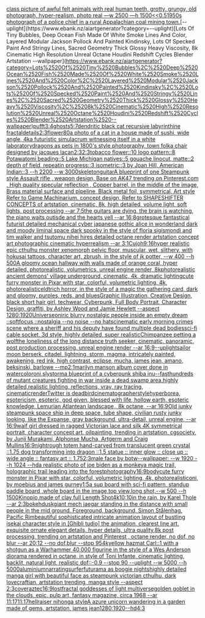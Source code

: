 [class picture of awful felt animals with real human teeth, grotty, grungy, old photograph, hyper-realism, photo real —w 2500 —h 1500](https://www.ebank.nz/aiartgenerator?category=class%2520picture%2520of%2520awful%2520felt%2520animals%2520with%2520real%2520human%2520teeth%2C%2520grotty%2C%2520grungy%2C%2520old%2520photograph%2C%2520hyper-realism%2C%2520photo%2520real%2520%E2%80%94w%25202500%2520%E2%80%94h%25201500)[<<0.5](https://www.ebank.nz/aiartgenerator?category=%3C%3C0.5)[1950s photograph of a police chief in a rural Appalachian coal mining town.](https://www.ebank.nz/aiartgenerator?category=1950s%2520photograph%2520of%2520a%2520police%2520chief%2520in%2520a%2520rural%2520Appalachian%2520coal%2520mining%2520town.)[--uplight](https://www.ebank.nz/aiartgenerator?category=--uplight)[Lots Of Tiny Bubbles, Deep Ocean Fish Made Of White Smoke Lines And Color, Layered Modular Jackson Pollock And Painted Kindinsky, Lots Of Specked Paint And Stringy Lines, Sacred Geometry Thick Glossy Heavy Viscosity, 8k Cinematic High Resolution Unreal Octane Houdini Redshift Cycles Blender Artstation --wallpaper](https://www.ebank.nz/aiartgenerator?category=Lots%2520Of%2520Tiny%2520Bubbles%2C%2520Deep%2520Ocean%2520Fish%2520Made%2520Of%2520White%2520Smoke%2520Lines%2520And%2520Color%2C%2520Layered%2520Modular%2520Jackson%2520Pollock%2520And%2520Painted%2520Kindinsky%2C%2520Lots%2520Of%2520Specked%2520Paint%2520And%2520Stringy%2520Lines%2C%2520Sacred%2520Geometry%2520Thick%2520Glossy%2520Heavy%2520Viscosity%2C%25208k%2520Cinematic%2520High%2520Resolution%2520Unreal%2520Octane%2520Houdini%2520Redshift%2520Cycles%2520Blender%2520Artstation%2520--wallpaper)[pufft](https://www.ebank.nz/aiartgenerator?category=pufft)[3:4](https://www.ebank.nz/aiartgenerator?category=3%3A4)[ghosts](https://www.ebank.nz/aiartgenerator?category=ghosts)[5:7](https://www.ebank.nz/aiartgenerator?category=5%3A7)[dendritic black cat recursive labyrinthine fractal](https://www.ebank.nz/aiartgenerator?category=dendritic%2520black%2520cat%2520recursive%2520labyrinthine%2520fractal)[details](https://www.ebank.nz/aiartgenerator?category=details)[2:3](https://www.ebank.nz/aiartgenerator?category=2%3A3)[flower](https://www.ebank.nz/aiartgenerator?category=flower)[80](https://www.ebank.nz/aiartgenerator?category=80)[a photo of a cat in a house made of sushi, wide angle, 4k](https://www.ebank.nz/aiartgenerator?category=a%2520photo%2520of%2520a%2520cat%2520in%2520a%2520house%2520made%2520of%2520sushi%2C%2520wide%2520angle%2C%25204k)[a futuristic simulacrum witnessing itself in a white laboratory](https://www.ebank.nz/aiartgenerator?category=a%2520futuristic%2520simulacrum%2520witnessing%2520itself%2520in%2520a%2520white%2520laboratory)[dragons as pets in 1800's style photography, town folk](https://www.ebank.nz/aiartgenerator?category=dragons%2520as%2520pets%2520in%25201800%27s%2520style%2520photography%2C%2520town%2520folk)[a chair designed by jacques lacan](https://www.ebank.nz/aiartgenerator?category=a%2520chair%2520designed%2520by%2520jacques%2520lacan)[2:3](https://www.ebank.nz/aiartgenerator?category=2%3A3)[2:3](https://www.ebank.nz/aiartgenerator?category=2%3A3)[tobacco flower::10 logo pattern::8 Potawatomi beading::5 Lake Michigan natives::5 gouache linocut, matte::2 depth of field, repeatin progress::3 isometric::3 by Joan Hill, American Indian::3 --h 2200 --w 3000](https://www.ebank.nz/aiartgenerator?category=tobacco%2520flower%3A%3A10%2520logo%2520pattern%3A%3A8%2520Potawatomi%2520beading%3A%3A5%2520Lake%2520Michigan%2520natives%3A%3A5%2520gouache%2520linocut%2C%2520matte%3A%3A2%2520depth%2520of%2520field%2C%2520repeatin%2520progress%3A%3A3%2520isometric%3A%3A3%2520by%2520Joan%2520Hill%2C%2520American%2520Indian%3A%3A3%2520--h%25202200%2520--w%25203000)[skeleton](https://www.ebank.nz/aiartgenerator?category=skeleton)[guitar](https://www.ebank.nz/aiartgenerator?category=guitar)[A blueprint of one Steampunk style Assault rifle , weapon design, Base on AK47 trending on Pinterest.com , High quality specular reflection ,  Copper  barrel, in the middle of the image, Brass material surface and pipeline,  Black metal foil, symmetrical,  Art style Refer to Game Machinarium.  concept design, Refer to SHAPESHIFTER CONCEPTS  of artstation, cinematic,  8k, high detailed,  volume light,  soft lights,  post processing    --ar 7:5](https://www.ebank.nz/aiartgenerator?category=A%2520blueprint%2520of%2520one%2520Steampunk%2520style%2520Assault%2520rifle%2520%2C%2520weapon%2520design%2C%2520Base%2520on%2520AK47%2520trending%2520on%2520Pinterest.com%2520%2C%2520High%2520quality%2520specular%2520reflection%2520%2C%2520%2520Copper%2520%2520barrel%2C%2520in%2520the%2520middle%2520of%2520the%2520image%2C%2520Brass%2520material%2520surface%2520and%2520pipeline%2C%2520%2520Black%2520metal%2520foil%2C%2520symmetrical%2C%2520%2520Art%2520style%2520Refer%2520to%2520Game%2520Machinarium.%2520%2520concept%2520design%2C%2520Refer%2520to%2520SHAPESHIFTER%2520CONCEPTS%2520%2520of%2520artstation%2C%2520cinematic%2C%2520%25208k%2C%2520high%2520detailed%2C%2520%2520volume%2520light%2C%2520%2520soft%2520lights%2C%2520%2520post%2520processing%2520%2520%2520%2520--ar%25207%3A5)[the guitars are dying, the brain is watching, the piano waits outisde and the hearts yell --ar 16:8](https://www.ebank.nz/aiartgenerator?category=the%2520guitars%2520are%2520dying%2C%2520the%2520brain%2520is%2520watching%2C%2520the%2520piano%2520waits%2520outisde%2520and%2520the%2520hearts%2520yell%2520--ar%252016%3A8)[grotesque fantastical futurist detailed mechanical cyber japanese gothic alice in wonderland dark and moody liminal space dark spooky in the style of floria sigismondi and tim walker and tsutomu nihei hires detailed octane render artstation concept art photographic cinematic hyperrealism --ar 3:1](https://www.ebank.nz/aiartgenerator?category=grotesque%2520fantastical%2520futurist%2520detailed%2520mechanical%2520cyber%2520japanese%2520gothic%2520alice%2520in%2520wonderland%2520dark%2520and%2520moody%2520liminal%2520space%2520dark%2520spooky%2520in%2520the%2520style%2520of%2520floria%2520sigismondi%2520and%2520tim%2520walker%2520and%2520tsutomu%2520nihei%2520hires%2520detailed%2520octane%2520render%2520artstation%2520concept%2520art%2520photographic%2520cinematic%2520hyperrealism%2520--ar%25203%3A1)[Cujoh](https://www.ebank.nz/aiartgenerator?category=Cujoh)[9:16](https://www.ebank.nz/aiartgenerator?category=9%3A16)[hyper realistic epic cthulhu monster xenomorph pelvic floor, muscular, wet, slithery, with hokusai tattoos, character art, zbrush, in the style of jk potter, --w 400 --h 500](https://www.ebank.nz/aiartgenerator?category=hyper%2520realistic%2520epic%2520cthulhu%2520monster%2520xenomorph%2520pelvic%2520floor%2C%2520muscular%2C%2520wet%2C%2520slithery%2C%2520with%2520hokusai%2520tattoos%2C%2520character%2520art%2C%2520zbrush%2C%2520in%2520the%2520style%2520of%2520jk%2520potter%2C%2520--w%2520400%2520--h%2520500)[A gloomy ocean hallway with walls made of orange coral, hyper detailed, photorealistic, volumetrics, unreal engine render, 8k](https://www.ebank.nz/aiartgenerator?category=A%2520gloomy%2520ocean%2520hallway%2520with%2520walls%2520made%2520of%2520orange%2520coral%2C%2520hyper%2520detailed%2C%2520photorealistic%2C%2520volumetrics%2C%2520unreal%2520engine%2520render%2C%25208k)[photorealistic ancient demons' village underground, cinematic, 4k, dramatic lighting](https://www.ebank.nz/aiartgenerator?category=photorealistic%2520ancient%2520demons%27%2520village%2520underground%2C%2520cinematic%2C%25204k%2C%2520dramatic%2520lighting)[cute furry monster in Pixar with star, colorful, volumetric lighting, 4k, photorealistic](https://www.ebank.nz/aiartgenerator?category=cute%2520furry%2520monster%2520in%2520Pixar%2520with%2520star%2C%2520colorful%2C%2520volumetric%2520lighting%2C%25204k%2C%2520photorealistic)[eldtrich horror, in the style of a magic the gathering card, dark and gloomy, purples, reds, and blues](https://www.ebank.nz/aiartgenerator?category=eldtrich%2520horror%2C%2520in%2520the%2520style%2520of%2520a%2520magic%2520the%2520gathering%2520card%2C%2520dark%2520and%2520gloomy%2C%2520purples%2C%2520reds%2C%2520and%2520blues)[Graphic Illustration, Creative Design, black short hair girl, techwear, Cyberpunk, Full Body Portrait, Character Design, graffiti, by Ashley Wood and Jamie Hewlett --aspect 1280:1920](https://www.ebank.nz/aiartgenerator?category=Graphic%2520Illustration%2C%2520Creative%2520Design%2C%2520black%2520short%2520hair%2520girl%2C%2520techwear%2C%2520Cyberpunk%2C%2520Full%2520Body%2520Portrait%2C%2520Character%2520Design%2C%2520graffiti%2C%2520by%2520Ashley%2520Wood%2520and%2520Jamie%2520Hewlett%2520--aspect%25201280%3A1920)[Universe](https://www.ebank.nz/aiartgenerator?category=Universe)[oniric blurry nostalgic people inside an empty dream ::softfocus ::nostalgia --no noise --no hats](https://www.ebank.nz/aiartgenerator?category=oniric%2520blurry%2520nostalgic%2520people%2520inside%2520an%2520empty%2520dream%2520%3A%3Asoftfocus%2520%3A%3Anostalgia%2520--no%2520noise%2520--no%2520hats)[cinematic early morning crimes scene where a sheriff and his deputy have found multiple dead bodies](https://www.ebank.nz/aiartgenerator?category=cinematic%2520early%2520morning%2520crimes%2520scene%2520where%2520a%2520sheriff%2520and%2520his%2520deputy%2520have%2520found%2520multiple%2520dead%2520bodies)[sci-fi cable socket, 3d style, highly detailed, super realistic](https://www.ebank.nz/aiartgenerator?category=sci-fi%2520cable%2520socket%2C%25203d%2520style%2C%2520highly%2520detailed%2C%2520super%2520realistic)[Chimpanzee petting a wolf](https://www.ebank.nz/aiartgenerator?category=Chimpanzee%2520petting%2520a%2520wolf)[the loneliness of the long distance truth seeker, cinematic, panoramic, post production processing, unreal engine render --ar 16:9](https://www.ebank.nz/aiartgenerator?category=the%2520loneliness%2520of%2520the%2520long%2520distance%2520truth%2520seeker%2C%2520cinematic%2C%2520panoramic%2C%2520post%2520production%2520processing%2C%2520unreal%2520engine%2520render%2520--ar%252016%3A9)[--uplight](https://www.ebank.nz/aiartgenerator?category=--uplight)[sailor moon berserk, citadel, lightning, storm, magma, intricately painted, awakening, red ink, high contrast, eclipse, mucha, james jean, amano, beksinski, barlowe --mp](https://www.ebank.nz/aiartgenerator?category=sailor%2520moon%2520berserk%2C%2520citadel%2C%2520lightning%2C%2520storm%2C%2520magma%2C%2520intricately%2520painted%2C%2520awakening%2C%2520red%2520ink%2C%2520high%2520contrast%2C%2520eclipse%2C%2520mucha%2C%2520james%2520jean%2C%2520amano%2C%2520beksinski%2C%2520barlowe%2520--mp)[2:1](https://www.ebank.nz/aiartgenerator?category=2%3A1)[marilyn manson album cover done in watercolor](https://www.ebank.nz/aiartgenerator?category=marilyn%2520manson%2520album%2520cover%2520done%2520in%2520watercolor)[oni,sly](https://www.ebank.nz/aiartgenerator?category=oni%2Csly)[storm](https://www.ebank.nz/aiartgenerator?category=storm)[a blueprint of a cyberpunk shiba inu](https://www.ebank.nz/aiartgenerator?category=a%2520blueprint%2520of%2520a%2520cyberpunk%2520shiba%2520inu)[--fast](https://www.ebank.nz/aiartgenerator?category=--fast)[hundreds of mutant creatures fighting in war inside a dead swamp area,highly detailed,realistic lighting, reflections, vray, ray tracing, cinematic](https://www.ebank.nz/aiartgenerator?category=hundreds%2520of%2520mutant%2520creatures%2520fighting%2520in%2520war%2520inside%2520a%2520dead%2520swamp%2520area%2Chighly%2520detailed%2Crealistic%2520lighting%2C%2520reflections%2C%2520vray%2C%2520ray%2520tracing%2C%2520cinematic)[render](https://www.ebank.nz/aiartgenerator?category=render)[Twitter is dead](https://www.ebank.nz/aiartgenerator?category=Twitter%2520is%2520dead)[bird](https://www.ebank.nz/aiartgenerator?category=bird)[cinematographer](https://www.ebank.nz/aiartgenerator?category=cinematographer)[style](https://www.ebank.nz/aiartgenerator?category=style)[hyperborea, esotericism, esoteric, god given, blessed with life, hollow earth, esoteric knowledge, Lemurian Atlantean landscape,, 8k octane, --ar 16:9](https://www.ebank.nz/aiartgenerator?category=hyperborea%2C%2520esotericism%2C%2520esoteric%2C%2520god%2520given%2C%2520blessed%2520with%2520life%2C%2520hollow%2520earth%2C%2520esoteric%2520knowledge%2C%2520Lemurian%2520Atlantean%2520landscape%2C%2C%25208k%2520octane%2C%2520--ar%252016%3A9)[Old junky steampunk space ship in deep space, tube shape, civilian rusty junky looking, like the Expanse, gray background, ultra-detail, unreal engine, --ar 16:9](https://www.ebank.nz/aiartgenerator?category=Old%2520junky%2520steampunk%2520space%2520ship%2520in%2520deep%2520space%2C%2520tube%2520shape%2C%2520civilian%2520rusty%2520junky%2520looking%2C%2520like%2520the%2520Expanse%2C%2520gray%2520background%2C%2520ultra-detail%2C%2520unreal%2520engine%2C%2520--ar%252016%3A9)[waif girl dressed in ragged Victorian lace and silk 4K symmetrical portrait, character concept art, oilpainting, trending in artstation, cgsociety, by Junji Murakami, Alphonse Mucha, Artgerm and Craig Mullins](https://www.ebank.nz/aiartgenerator?category=waif%2520girl%2520dressed%2520in%2520ragged%2520Victorian%2520lace%2520and%2520silk%25204K%2520symmetrical%2520portrait%2C%2520character%2520concept%2520art%2C%2520oilpainting%2C%2520trending%2520in%2520artstation%2C%2520cgsociety%2C%2520by%2520Junji%2520Murakami%2C%2520Alphonse%2520Mucha%2C%2520Artgerm%2520and%2520Craig%2520Mullins)[16:9](https://www.ebank.nz/aiartgenerator?category=16%3A9)[night](https://www.ebank.nz/aiartgenerator?category=night)[rough totem hand-carved from translucent green crystal ::1.75 dog transforming into dragon ::1.5 statue :: inner glow :: close up :: wide angle :: fantasy art :: 1.75](https://www.ebank.nz/aiartgenerator?category=rough%2520totem%2520hand-carved%2520from%2520translucent%2520green%2520crystal%2520%3A%3A1.75%2520dog%2520transforming%2520into%2520dragon%2520%3A%3A1.5%2520statue%2520%3A%3A%2520inner%2520glow%2520%3A%3A%2520close%2520up%2520%3A%3A%2520wide%2520angle%2520%3A%3A%2520fantasy%2520art%2520%3A%3A%25201.75)[2:3](https://www.ebank.nz/aiartgenerator?category=2%3A3)[male face by botw--wallpaper: --w 1920 --h 1024 --hd](https://www.ebank.nz/aiartgenerator?category=male%2520face%2520by%2520botw--wallpaper%3A%2520--w%25201920%2520--h%25201024%2520--hd)[a realistic photo of joe biden as a monkey](https://www.ebank.nz/aiartgenerator?category=a%2520realistic%2520photo%2520of%2520joe%2520biden%2520as%2520a%2520monkey)[a magic trail, holographic trail leading into the forest](https://www.ebank.nz/aiartgenerator?category=a%2520magic%2520trail%2C%2520holographic%2520trail%2520leading%2520into%2520the%2520forest)[photography](https://www.ebank.nz/aiartgenerator?category=photography)[16:9](https://www.ebank.nz/aiartgenerator?category=16%3A9)[body](https://www.ebank.nz/aiartgenerator?category=body)[cute furry monster in Pixar with star, colorful, volumetric lighting, 4k, photorealistic](https://www.ebank.nz/aiartgenerator?category=cute%2520furry%2520monster%2520in%2520Pixar%2520with%2520star%2C%2520colorful%2C%2520volumetric%2520lighting%2C%25204k%2C%2520photorealistic)[oni, by moebius and james gurney](https://www.ebank.nz/aiartgenerator?category=oni%2C%2520by%2520moebius%2520and%2520james%2520gurney)[1:5](https://www.ebank.nz/aiartgenerator?category=1%3A5)[a sup board with sci-fi pattern, standup paddle board ,whole board in the image,top view,long shot,--w 500 --h 1500](https://www.ebank.nz/aiartgenerator?category=a%2520sup%2520board%2520with%2520sci-fi%2520pattern%2C%2520standup%2520paddle%2520board%2520%2Cwhole%2520board%2520in%2520the%2520image%2Ctop%2520view%2Clong%2520shot%2C--w%2520500%2520--h%25201500)[Kinopio,made of clay,full Length Shot](https://www.ebank.nz/aiartgenerator?category=Kinopio%2Cmade%2520of%2520clay%2Cfull%2520Length%2520Shot)[4k](https://www.ebank.nz/aiartgenerator?category=4k)[](https://www.ebank.nz/aiartgenerator?category=)[10:10](https://www.ebank.nz/aiartgenerator?category=10%3A10)[in the rain, by Karel Thole --ar 2:3](https://www.ebank.nz/aiartgenerator?category=in%2520the%2520rain%2C%2520by%2520Karel%2520Thole%2520--ar%25202%3A3)[bokeh](https://www.ebank.nz/aiartgenerator?category=bokeh)[dusk](https://www.ebank.nz/aiartgenerator?category=dusk)[giant mech jaegar standing in the distance with small people in the mid ground. Foreground, background, Simon Stålenhag, Pacific Rim](https://www.ebank.nz/aiartgenerator?category=giant%2520mech%2520jaegar%2520standing%2520in%2520the%2520distance%2520with%2520small%2520people%2520in%2520the%2520mid%2520ground.%2520Foreground%2C%2520background%2C%2520Simon%2520St%C3%A5lenhag%2C%2520Pacific%2520Rim)[](https://www.ebank.nz/aiartgenerator?category=)[beautiful sophisticated intricate animation layout of bustling isekai character,style in [Ghibli tudio] the animation, clearest line art, exquisite ornate elegant details, hyper details, ultra quality,8k post processing, trending on artstation and Pinterest , octane render, no dof, no blur --ar 20:12 --no dof,blur --stop 95](https://www.ebank.nz/aiartgenerator?category=beautiful%2520sophisticated%2520intricate%2520animation%2520layout%2520of%2520bustling%2520isekai%2520character%2Cstyle%2520in%2520%5BGhibli%2520tudio%5D%2520the%2520animation%2C%2520clearest%2520line%2520art%2C%2520exquisite%2520ornate%2520elegant%2520details%2C%2520hyper%2520details%2C%2520ultra%2520quality%2C8k%2520post%2520processing%2C%2520trending%2520on%2520artstation%2520and%2520Pinterest%2520%2C%2520octane%2520render%2C%2520no%2520dof%2C%2520no%2520blur%2520--ar%252020%3A12%2520--no%2520dof%2Cblur%2520--stop%252095)[4k](https://www.ebank.nz/aiartgenerator?category=4k)[yellow hazmat Carl::1 with a shotgun as a Warhammer 40,000 figurine in the style of a Wes Anderson diorama rendered in octane, in style of Toni Infante, cinematic lighting, backlit, natural light, realistic dof::-0.9 --stop 90 --uplight --w 5000 --h 5000](https://www.ebank.nz/aiartgenerator?category=yellow%2520hazmat%2520Carl%3A%3A1%2520with%2520a%2520shotgun%2520as%2520a%2520Warhammer%252040%2C000%2520figurine%2520in%2520the%2520style%2520of%2520a%2520Wes%2520Anderson%2520diorama%2520rendered%2520in%2520octane%2C%2520in%2520style%2520of%2520Toni%2520Infante%2C%2520cinematic%2520lighting%2C%2520backlit%2C%2520natural%2520light%2C%2520realistic%2520dof%3A%3A-0.9%2520--stop%252090%2520--uplight%2520--w%25205000%2520--h%25205000)[aluminium](https://www.ebank.nz/aiartgenerator?category=aluminium)[narrating](https://www.ebank.nz/aiartgenerator?category=narrating)[surfer](https://www.ebank.nz/aiartgenerator?category=surfer)[futurama as boogie nights](https://www.ebank.nz/aiartgenerator?category=futurama%2520as%2520boogie%2520nights)[highly detailed manga girl with beautiful face as steampunk victorian cthulhu, dark lovecraftian, artstation trending, manga style --aspect 2:3](https://www.ebank.nz/aiartgenerator?category=highly%2520detailed%2520manga%2520girl%2520with%2520beautiful%2520face%2520as%2520steampunk%2520victorian%2520cthulhu%2C%2520dark%2520lovecraftian%2C%2520artstation%2520trending%2C%2520manga%2520style%2520--aspect%25202%3A3)[cover](https://www.ebank.nz/aiartgenerator?category=cover)[aztec](https://www.ebank.nz/aiartgenerator?category=aztec)[16:9](https://www.ebank.nz/aiartgenerator?category=16%3A9)[lost](https://www.ebank.nz/aiartgenerator?category=lost)[fractal goddesses of light multiverse](https://www.ebank.nz/aiartgenerator?category=fractal%2520goddesses%2520of%2520light%2520multiverse)[golden goblet in the clouds, epic, pulp art, fantasy magazine, circa 1968 --ar 11:17](https://www.ebank.nz/aiartgenerator?category=golden%2520goblet%2520in%2520the%2520clouds%2C%2520epic%2C%2520pulp%2520art%2C%2520fantasy%2520magazine%2C%2520circa%25201968%2520--ar%252011%3A17)[11:17](https://www.ebank.nz/aiartgenerator?category=11%3A17)[hellraiser nihonga style](https://www.ebank.nz/aiartgenerator?category=hellraiser%2520nihonga%2520style)[A azure unicorn wandering in a garden made of gems, artstation, james jean](https://www.ebank.nz/aiartgenerator?category=A%2520azure%2520unicorn%2520wandering%2520in%2520a%2520garden%2520made%2520of%2520gems%2C%2520artstation%2C%2520james%2520jean)[1280:1920](https://www.ebank.nz/aiartgenerator?category=1280%3A1920)[--hd](https://www.ebank.nz/aiartgenerator?category=--hd)[4:3](https://www.ebank.nz/aiartgenerator?category=4%3A3)